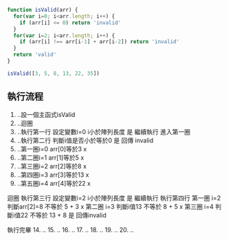 ``` js
function isValid(arr) {
  for(var i=0; i<arr.length; i++) {
    if (arr[i] <= 0) return 'invalid'
  }
  for(var i=2; i<arr.length; i++) {
    if (arr[i] !== arr[i-1] + arr[i-2]) return 'invalid'
  }
  return 'valid'
}

isValid([3, 5, 8, 13, 22, 35])
```
## 執行流程
1. ..設一個主函式isValid
2. ..迴圈
3. ..執行第一行 設定變數i=0 i小於陣列長度 是 繼續執行 進入第一圈
4. ..執行第二行 判斷i值是否小於等於0 是 回傳 invalid
5. ..第一圈i=0 arr[0]等於3 x
6. ..第二圈i=1 arr[1]等於5 x
7. ..第三圈i=2 arr[2]等於8 x
8. ..第四圈i=3 arr[3]等於13 x
9. ..第五圈i=4 arr[4]等於22 x

迴圈
執行第三行 設定變數i=2 i小於陣列長度 是 繼續執行
執行第四行 
第一圈
i=2
判斷arr[2]=8 不等於 5 + 3 x 
第二圈
i=3
判斷i值13 不等於 8 + 5 x 
第三圈
i=4
判斷i值22 不等於 13 + 8 是 
回傳invalid



執行完畢
14. ..
15. ..
16. ..
17. ..
18. ..
19. ..
20. ..